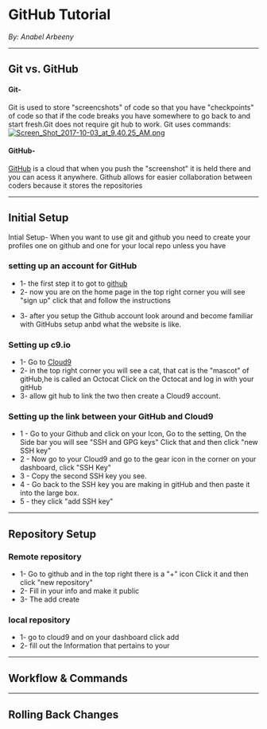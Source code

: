 # GitHub Tutorial

_By: Anabel Arbeeny_

---
## Git vs. GitHub
#### Git-  
Git is used to store "screencshots" of code so that you have "checkpoints" of code so that if the code breaks you have somewhere to go back to and start fresh.Git does not require git hub to work. Git uses commands:
[![Screen_Shot_2017-10-03_at_9.40.25_AM.png](https://s1.postimg.org/1fkd1wxigv/Screen_Shot_2017-10-03_at_9.40.25_AM.png)](https://postimg.org/image/52pwpftayj/)


#### GitHub-  
[GitHub](www.github.com) is a cloud that when you push the "screenshot" it is held there and you can acess it anywhere. Github allows for easier collaboration between coders because it stores the repositories 

---
## Initial Setup
Intial Setup- When you want to use git and github you need to create your profiles one on github and one for your local repo unless you have 
### setting up an account for GitHub 
* 1- the first step it to got to [github](www.github.com)
* 2- now you are on the home page in the top right corner you will see "sign up" click that and follow the instructions 

[comment]: <> (add images on how to set up github)

* 3- after you setup the Github account look around and become familiar with GitHubs setup anbd what the website is like. 

### Setting up c9.io
* 1- Go to [Cloud9](https://c9.io) 
* 2- in the top right corner you will see a cat, that cat is the "mascot" of  gitHub,he is called an Octocat Click on the Octocat and log in with your gitHub
* 3- allow git hub to link the two then create a Cloud9 account. 

### Setting up the link between your GitHub and Cloud9
* 1 - Go to your Github and click on your Icon, Go to the setting, On the Side bar you will see "SSH and GPG keys" Click that and then click "new SSH key"
* 2 - Now go to your Cloud9 and go to the gear icon in the corner on your dashboard, click "SSH Key"
* 3 - Copy the second SSH key you see. 
* 4 - Go back to the SSH key you are making in gitHub and then paste it into the large box. 
* 5 - they click "add SSH key"


---
## Repository Setup

### Remote repository
* 1- Go to github and in the top right there is a "+" icon Click it and then click "new repository"
* 2- Fill in your info and make it public 
* 3- The add create


### local repository
* 1- go to cloud9 and on your dashboard click add 
* 2- fill out the Information that pertains to your 



---
## Workflow & Commands



---
## Rolling Back Changes